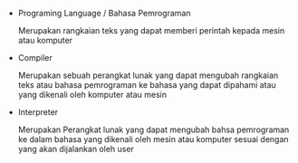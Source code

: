 <ul>
    <li> Programing Language / Bahasa Pemrograman </br>
    <p>Merupakan rangkaian teks yang dapat memberi perintah kepada mesin atau komputer</p>
    <li>Compiler </br>
    <p>Merupakan sebuah perangkat lunak yang dapat mengubah rangkaian teks atau bahasa pemrograman ke bahasa yang dapat dipahami atau yang dikenali oleh komputer atau mesin</p>
    <li>Interpreter </br>
    <p>Merupakan Perangkat lunak yang dapat mengubah bahsa pemrograman ke dalam bahasa yang dikenali oleh mesin atau komputer sesuai dengan yang akan dijalankan oleh user</p>
</ul>